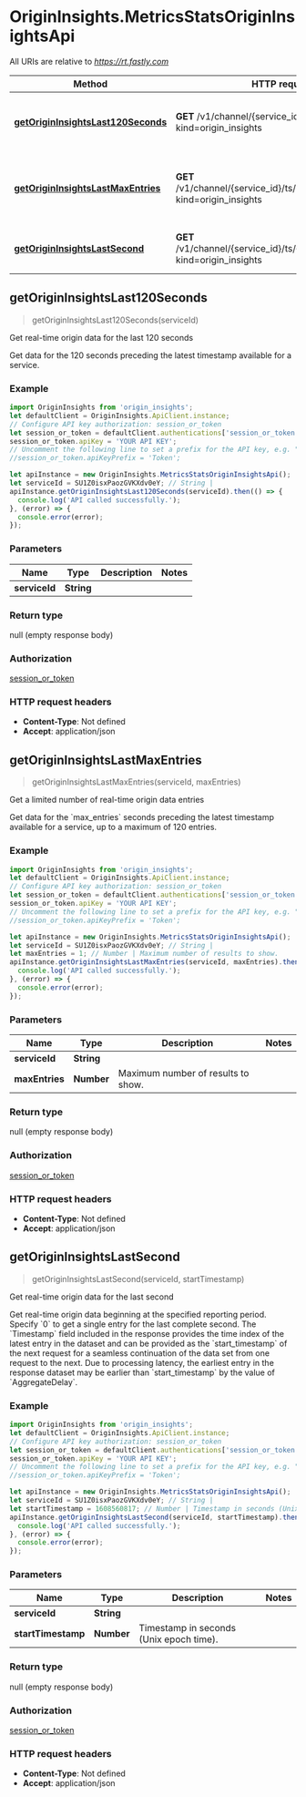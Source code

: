 # OriginInsights.MetricsStatsOriginInsightsApi

All URIs are relative to *https://rt.fastly.com*

Method | HTTP request | Description
------------- | ------------- | -------------
[**getOriginInsightsLast120Seconds**](MetricsStatsOriginInsightsApi.md#getOriginInsightsLast120Seconds) | **GET** /v1/channel/{service_id}/ts/h?kind&#x3D;origin_insights | Get real-time origin data for the last 120 seconds
[**getOriginInsightsLastMaxEntries**](MetricsStatsOriginInsightsApi.md#getOriginInsightsLastMaxEntries) | **GET** /v1/channel/{service_id}/ts/h/limit/{max_entries}?kind&#x3D;origin_insights | Get a limited number of real-time origin data entries
[**getOriginInsightsLastSecond**](MetricsStatsOriginInsightsApi.md#getOriginInsightsLastSecond) | **GET** /v1/channel/{service_id}/ts/{start_timestamp}?kind&#x3D;origin_insights | Get real-time origin data for the last second



## getOriginInsightsLast120Seconds

> getOriginInsightsLast120Seconds(serviceId)

Get real-time origin data for the last 120 seconds

Get data for the 120 seconds preceding the latest timestamp available for a service.

### Example

```javascript
import OriginInsights from 'origin_insights';
let defaultClient = OriginInsights.ApiClient.instance;
// Configure API key authorization: session_or_token
let session_or_token = defaultClient.authentications['session_or_token'];
session_or_token.apiKey = 'YOUR API KEY';
// Uncomment the following line to set a prefix for the API key, e.g. "Token" (defaults to null)
//session_or_token.apiKeyPrefix = 'Token';

let apiInstance = new OriginInsights.MetricsStatsOriginInsightsApi();
let serviceId = SU1Z0isxPaozGVKXdv0eY; // String | 
apiInstance.getOriginInsightsLast120Seconds(serviceId).then(() => {
  console.log('API called successfully.');
}, (error) => {
  console.error(error);
});

```

### Parameters


Name | Type | Description  | Notes
------------- | ------------- | ------------- | -------------
 **serviceId** | **String**|  | 

### Return type

null (empty response body)

### Authorization

[session_or_token](../README.md#session_or_token)

### HTTP request headers

- **Content-Type**: Not defined
- **Accept**: application/json


## getOriginInsightsLastMaxEntries

> getOriginInsightsLastMaxEntries(serviceId, maxEntries)

Get a limited number of real-time origin data entries

Get data for the &#x60;max_entries&#x60; seconds preceding the latest timestamp available for a service, up to a maximum of 120 entries.

### Example

```javascript
import OriginInsights from 'origin_insights';
let defaultClient = OriginInsights.ApiClient.instance;
// Configure API key authorization: session_or_token
let session_or_token = defaultClient.authentications['session_or_token'];
session_or_token.apiKey = 'YOUR API KEY';
// Uncomment the following line to set a prefix for the API key, e.g. "Token" (defaults to null)
//session_or_token.apiKeyPrefix = 'Token';

let apiInstance = new OriginInsights.MetricsStatsOriginInsightsApi();
let serviceId = SU1Z0isxPaozGVKXdv0eY; // String | 
let maxEntries = 1; // Number | Maximum number of results to show.
apiInstance.getOriginInsightsLastMaxEntries(serviceId, maxEntries).then(() => {
  console.log('API called successfully.');
}, (error) => {
  console.error(error);
});

```

### Parameters


Name | Type | Description  | Notes
------------- | ------------- | ------------- | -------------
 **serviceId** | **String**|  | 
 **maxEntries** | **Number**| Maximum number of results to show. | 

### Return type

null (empty response body)

### Authorization

[session_or_token](../README.md#session_or_token)

### HTTP request headers

- **Content-Type**: Not defined
- **Accept**: application/json


## getOriginInsightsLastSecond

> getOriginInsightsLastSecond(serviceId, startTimestamp)

Get real-time origin data for the last second

Get real-time origin data beginning at the specified reporting period. Specify &#x60;0&#x60; to get a single entry for the last complete second. The &#x60;Timestamp&#x60; field included in the response provides the time index of the latest entry in the dataset and can be provided as the &#x60;start_timestamp&#x60; of the next request for a seamless continuation of the data set from one request to the next. Due to processing latency, the earliest entry in the response dataset may be earlier than &#x60;start_timestamp&#x60; by the value of &#x60;AggregateDelay&#x60;. 

### Example

```javascript
import OriginInsights from 'origin_insights';
let defaultClient = OriginInsights.ApiClient.instance;
// Configure API key authorization: session_or_token
let session_or_token = defaultClient.authentications['session_or_token'];
session_or_token.apiKey = 'YOUR API KEY';
// Uncomment the following line to set a prefix for the API key, e.g. "Token" (defaults to null)
//session_or_token.apiKeyPrefix = 'Token';

let apiInstance = new OriginInsights.MetricsStatsOriginInsightsApi();
let serviceId = SU1Z0isxPaozGVKXdv0eY; // String | 
let startTimestamp = 1608560817; // Number | Timestamp in seconds (Unix epoch time).
apiInstance.getOriginInsightsLastSecond(serviceId, startTimestamp).then(() => {
  console.log('API called successfully.');
}, (error) => {
  console.error(error);
});

```

### Parameters


Name | Type | Description  | Notes
------------- | ------------- | ------------- | -------------
 **serviceId** | **String**|  | 
 **startTimestamp** | **Number**| Timestamp in seconds (Unix epoch time). | 

### Return type

null (empty response body)

### Authorization

[session_or_token](../README.md#session_or_token)

### HTTP request headers

- **Content-Type**: Not defined
- **Accept**: application/json

